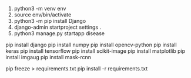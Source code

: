 1. python3 -m venv env  
2. source env/bin/activate 
3. python3 -m pip install Django
4. django-admin startproject settings . 
5. python3 manage.py startapp disease


pip install django
pip install numpy
pip install opencv-python
pip install keras
pip install tensorflow
pip install scikit-image
pip install matplotlib
pip install imgaug
pip install mask-rcnn

pip freeze > requirements.txt
pip install -r requirements.txt

